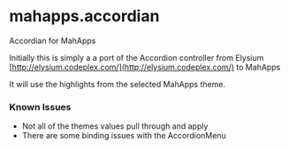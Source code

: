 # mahapps.accordian
Accordian for MahApps

Initially this is simply a a port of the Accordion controller from Elysium [http://elysium.codeplex.com/](http://elysium.codeplex.com/) to MahApps

It will use the highlights from the selected MahApps theme.

### Known Issues

 - Not all of the themes values pull through and apply
 - There are some binding issues with the AccordionMenu
 
